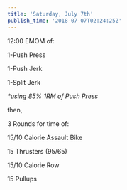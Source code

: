 ```yaml
---
title: 'Saturday, July 7th'
publish_time: '2018-07-07T02:24:25Z'
---
```


12:00 EMOM of:

1-Push Press

1-Push Jerk

1-Split Jerk

*\*using 85% 1RM of Push Press*

then,

3 Rounds for time of:

15/10 Calorie Assault Bike

15 Thrusters (95/65)

15/10 Calorie Row

15 Pullups
